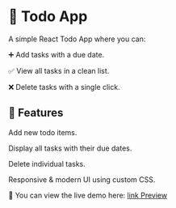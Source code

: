 # 📝 Todo App
A simple React Todo App where you can:

➕ Add tasks with a due date.

✅ View all tasks in a clean list.

❌ Delete tasks with a single click.

## 🚀 Features
Add new todo items.

Display all tasks with their due dates.

Delete individual tasks.

Responsive & modern UI using custom CSS.

📸 You can view the live demo here: 
[link Preview](https://todo-lvztljswn-arpits-projects-dd5b6ad9.vercel.app/)
